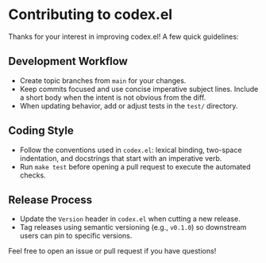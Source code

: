 # Contributing to codex.el

Thanks for your interest in improving codex.el! A few quick guidelines:

## Development Workflow

- Create topic branches from `main` for your changes.
- Keep commits focused and use concise imperative subject lines. Include a short
  body when the intent is not obvious from the diff.
- When updating behavior, add or adjust tests in the `test/` directory.

## Coding Style

- Follow the conventions used in `codex.el`: lexical binding, two-space
  indentation, and docstrings that start with an imperative verb.
- Run `make test` before opening a pull request to execute the automated
  checks.

## Release Process

- Update the `Version` header in `codex.el` when cutting a new release.
- Tag releases using semantic versioning (e.g., `v0.1.0`) so downstream users
  can pin to specific versions.

Feel free to open an issue or pull request if you have questions!
